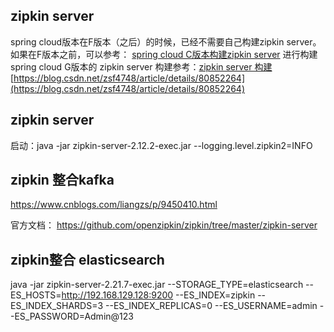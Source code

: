 ## zipkin server
spring cloud版本在F版本（之后）的时候，已经不需要自己构建zipkin server。如果在F版本之前，可以参考：
[spring cloud C版本构建zipkin server](https://blog.csdn.net/m15231417197/article/details/81540829)
进行构建</br>
spring cloud G版本的 zipkin server 构建参考：[zipkin server 构建](https://blog.csdn.net/wsgsm/article/details/83900135)</br>
[https://blog.csdn.net/zsf4748/article/details/80852264](https://blog.csdn.net/zsf4748/article/details/80852264)




## zipkin server 

启动：java -jar zipkin-server-2.12.2-exec.jar --logging.level.zipkin2=INFO


## zipkin 整合kafka

https://www.cnblogs.com/liangzs/p/9450410.html


官方文档：
https://github.com/openzipkin/zipkin/tree/master/zipkin-server


## zipkin整合 elasticsearch

java -jar zipkin-server-2.21.7-exec.jar --STORAGE_TYPE=elasticsearch --ES_HOSTS=http://192.168.129.128:9200 --ES_INDEX=zipkin --ES_INDEX_SHARDS=3 --ES_INDEX_REPLICAS=0 --ES_USERNAME=admin --ES_PASSWORD=Admin@123